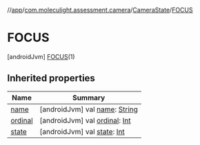 //[app](../../../../index.md)/[com.moleculight.assessment.camera](../../index.md)/[CameraState](../index.md)/[FOCUS](index.md)



# FOCUS  
 [androidJvm] [FOCUS](index.md)(1)  
   


## Inherited properties  
  
|  Name |  Summary | 
|---|---|
| <a name="com.moleculight.assessment.camera/CameraState.FOCUS/name/#/PointingToDeclaration/"></a>[name](name.md)| <a name="com.moleculight.assessment.camera/CameraState.FOCUS/name/#/PointingToDeclaration/"></a> [androidJvm] val [name](name.md): [String](https://kotlinlang.org/api/latest/jvm/stdlib/kotlin/-string/index.html)   <br>|
| <a name="com.moleculight.assessment.camera/CameraState.FOCUS/ordinal/#/PointingToDeclaration/"></a>[ordinal](ordinal.md)| <a name="com.moleculight.assessment.camera/CameraState.FOCUS/ordinal/#/PointingToDeclaration/"></a> [androidJvm] val [ordinal](ordinal.md): [Int](https://kotlinlang.org/api/latest/jvm/stdlib/kotlin/-int/index.html)   <br>|
| <a name="com.moleculight.assessment.camera/CameraState.FOCUS/state/#/PointingToDeclaration/"></a>[state](state.md)| <a name="com.moleculight.assessment.camera/CameraState.FOCUS/state/#/PointingToDeclaration/"></a> [androidJvm] val [state](state.md): [Int](https://kotlinlang.org/api/latest/jvm/stdlib/kotlin/-int/index.html)   <br>|

